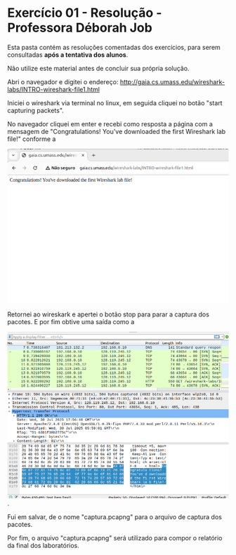 # Exercício 01 - Resolução - Professora Déborah Job 


Esta pasta contém as resoluções comentadas dos exercícios, para serem consultadas **após a tentativa dos alunos**.

Não utilize este material antes de concluir sua própria solução.


Abri o navegador e digitei o endereço: http://gaia.cs.umass.edu/wireshark-labs/INTRO-wireshark-file1.html

Iniciei o wireshark via terminal no linux, em seguida cliquei no botão "start capturing packets".

No navegador cliquei em enter e recebi como resposta a página com a mensagem de "Congratulations! You've downloaded the first Wireshark lab file!" conforme a

![imagem a seguir](../imagens/img1.png) 

Retornei ao wireskark e apertei o botão stop para parar a captura dos pacotes. E por fim obtive uma saída como a

![imagem a seguir](../imagens/img2.png).

Fui em salvar, de o nome "captura.pcapng" para o arquivo de captura dos pacotes.

Por fim, o arquivo "captura.pcapng" será utilizado para compor o relatório da final dos laboratórios.
